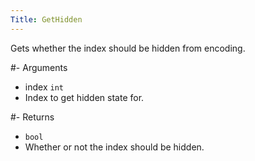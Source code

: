 ```yaml
---
Title: GetHidden
---
```


Gets whether the index should be hidden from encoding.

#- Arguments
- index `int`
- Index to get hidden state for.

#- Returns
- `bool`
- Whether or not the index should be hidden.
